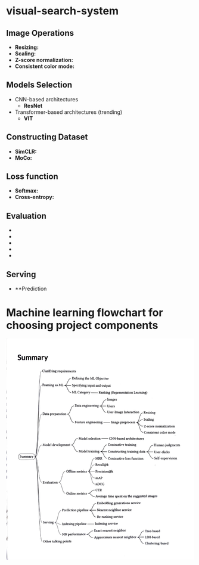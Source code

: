# visual-search-system

## Image Operations
* **Resizing:** 
* **Scaling:**
* **Z-score normalization:**
* **Consistent color mode:**


## Models Selection
* CNN-based architectures
  * **ResNet**
* Transformer-based architectures (trending)
  * **VIT**
## Constructing Dataset
* **SimCLR:**
* **MoCo:**

## Loss function
* **Softmax:**
* **Cross-entropy:**

## Evaluation
*
*
*
*
*

## Serving
* **Prediction
# Machine learning flowchart for choosing project components
![Choices](choices.jpg)
